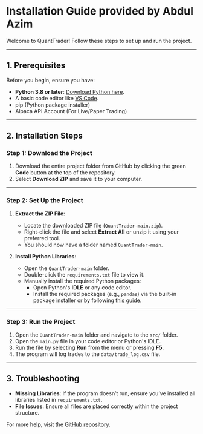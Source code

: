 # Installation Guide provided by Abdul Azim

Welcome to QuantTrader! Follow these steps to set up and run the project.

---

## **1. Prerequisites**

Before you begin, ensure you have:
- **Python 3.8 or later**: [Download Python here](https://www.python.org/downloads/).
- A basic code editor like [VS Code](https://code.visualstudio.com/).
- pip (Python package installer)
- Alpaca API Account (For Live/Paper Trading)
---

## **2. Installation Steps**

### **Step 1: Download the Project**
1. Download the entire project folder from GitHub by clicking the green **Code** button at the top of the repository.
2. Select **Download ZIP** and save it to your computer.

---

### **Step 2: Set Up the Project**
1. **Extract the ZIP File**:
   - Locate the downloaded ZIP file (`QuantTrader-main.zip`).
   - Right-click the file and select **Extract All** or unzip it using your preferred tool.
   - You should now have a folder named `QuantTrader-main`.

2. **Install Python Libraries**:
   - Open the `QuantTrader-main` folder.
   - Double-click the `requirements.txt` file to view it.
   - Manually install the required Python packages:
     - Open Python's **IDLE** or any code editor.
     - Install the required packages (e.g., `pandas`) via the built-in package installer or by following [this guide](https://packaging.python.org/en/latest/tutorials/installing-packages/).

---

### **Step 3: Run the Project**
1. Open the `QuantTrader-main` folder and navigate to the `src/` folder.
2. Open the `main.py` file in your code editor or Python's IDLE.
3. Run the file by selecting **Run** from the menu or pressing **F5**.
4. The program will log trades to the `data/trade_log.csv` file.

---

## **3. Troubleshooting**
- **Missing Libraries**: If the program doesn’t run, ensure you’ve installed all libraries listed in `requirements.txt`.
- **File Issues**: Ensure all files are placed correctly within the project structure.

For more help, visit the [GitHub repository](https://github.com/azimSWE/QuantTrader).
